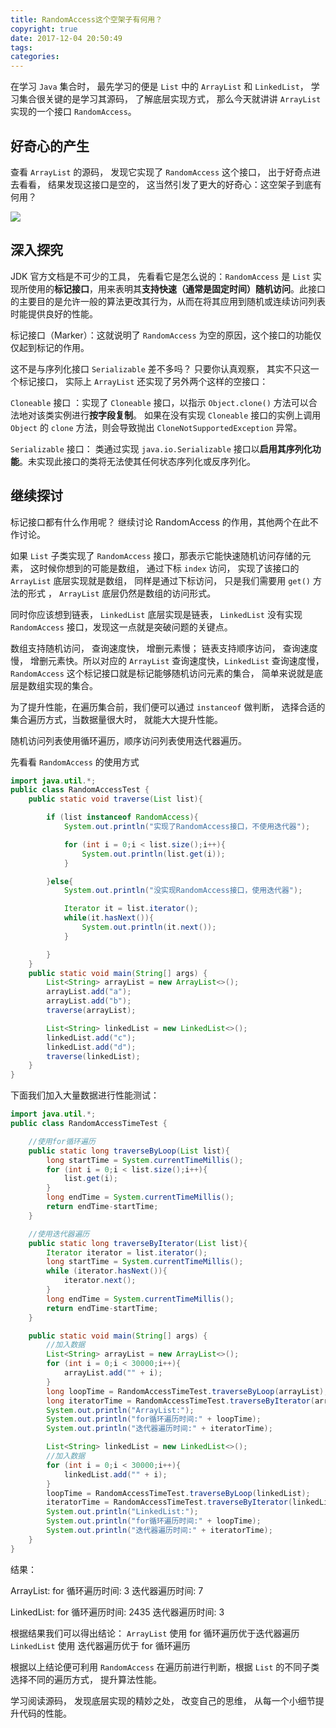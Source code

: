 ```yaml
---
title: RandomAccess这个空架子有何用？
copyright: true
date: 2017-12-04 20:50:49
tags:
categories:
---
```


在学习 `Java` 集合时， 最先学习的便是 `List` 中的 `ArrayList` 和 `LinkedList`， 学习集合很关键的是学习其源码， 了解底层实现方式， 那么今天就讲讲 `ArrayList` 实现的一个接口 `RandomAccess`。

<!-- more -->

## 好奇心的产生 ##

查看 `ArrayList` 的源码， 发现它实现了 `RandomAccess` 这个接口， 出于好奇点进去看看， 结果发现这接口是空的， 这当然引发了更大的好奇心：这空架子到底有何用？

![](https://i.imgur.com/0C0uSfJ.png)

## 深入探究 ##

JDK 官方文档是不可少的工具， 先看看它是怎么说的：`RandomAccess` 是 `List` 实现所使用的**标记接口**，用来表明其**支持快速（通常是固定时间）随机访问**。此接口的主要目的是允许一般的算法更改其行为，从而在将其应用到随机或连续访问列表时能提供良好的性能。

标记接口（Marker）：这就说明了 `RandomAccess` 为空的原因，这个接口的功能仅仅起到标记的作用。

这不是与序列化接口 `Serializable` 差不多吗？ 只要你认真观察， 其实不只这一个标记接口， 实际上 `ArrayList` 还实现了另外两个这样的空接口：

`Cloneable` 接口 ：实现了 `Cloneable` 接口，以指示 `Object.clone()` 方法可以合法地对该类实例进行**按字段复制**。 如果在没有实现 `Cloneable` 接口的实例上调用 `Object` 的 `clone` 方法，则会导致抛出 `CloneNotSupportedException` 异常。 

`Serializable` 接口： 类通过实现 `java.io.Serializable` 接口以**启用其序列化功能**。未实现此接口的类将无法使其任何状态序列化或反序列化。

## 继续探讨 ##

标记接口都有什么作用呢？ 继续讨论 RandomAccess 的作用，其他两个在此不作讨论。

如果 `List` 子类实现了 `RandomAccess` 接口，那表示它能快速随机访问存储的元素， 这时候你想到的可能是数组， 通过下标 `index` 访问， 实现了该接口的 `ArrayList` 底层实现就是数组， 同样是通过下标访问， 只是我们需要用 `get()` 方法的形式 ， `ArrayList` 底层仍然是数组的访问形式。

同时你应该想到链表， `LinkedList` 底层实现是链表， `LinkedList` 没有实现 `RandomAccess` 接口，发现这一点就是突破问题的关键点。

数组支持随机访问， 查询速度快， 增删元素慢； 链表支持顺序访问， 查询速度慢， 增删元素快。所以对应的 `ArrayList` 查询速度快，`LinkedList` 查询速度慢， `RandomAccess` 这个标记接口就是标记能够随机访问元素的集合， 简单来说就是底层是数组实现的集合。

为了提升性能，在遍历集合前，我们便可以通过 `instanceof`  做判断， 选择合适的集合遍历方式，当数据量很大时， 就能大大提升性能。

随机访问列表使用循环遍历，顺序访问列表使用迭代器遍历。

先看看 `RandomAccess` 的使用方式

```java
import java.util.*;
public class RandomAccessTest {
    public static void traverse(List list){

        if (list instanceof RandomAccess){
            System.out.println("实现了RandomAccess接口，不使用迭代器");

            for (int i = 0;i < list.size();i++){
                System.out.println(list.get(i));
            }

        }else{
            System.out.println("没实现RandomAccess接口，使用迭代器");

            Iterator it = list.iterator();
            while(it.hasNext()){
                System.out.println(it.next());
            }

        }
    }
    public static void main(String[] args) {
        List<String> arrayList = new ArrayList<>();
        arrayList.add("a");
        arrayList.add("b");
        traverse(arrayList);

        List<String> linkedList = new LinkedList<>();
        linkedList.add("c");
        linkedList.add("d");
        traverse(linkedList);
    }
}
```

下面我们加入大量数据进行性能测试：

```java
import java.util.*;
public class RandomAccessTimeTest {

    //使用for循环遍历
    public static long traverseByLoop(List list){
        long startTime = System.currentTimeMillis();
        for (int i = 0;i < list.size();i++){
            list.get(i);
        }
        long endTime = System.currentTimeMillis();
        return endTime-startTime;
    }

    //使用迭代器遍历
    public static long traverseByIterator(List list){
        Iterator iterator = list.iterator();
        long startTime = System.currentTimeMillis();
        while (iterator.hasNext()){
            iterator.next();
        }
        long endTime = System.currentTimeMillis();
        return endTime-startTime;
    }

    public static void main(String[] args) {
        //加入数据
        List<String> arrayList = new ArrayList<>();
        for (int i = 0;i < 30000;i++){
            arrayList.add("" + i);
        }
        long loopTime = RandomAccessTimeTest.traverseByLoop(arrayList);
        long iteratorTime = RandomAccessTimeTest.traverseByIterator(arrayList);
        System.out.println("ArrayList:");
        System.out.println("for循环遍历时间:" + loopTime);
        System.out.println("迭代器遍历时间:" + iteratorTime);

        List<String> linkedList = new LinkedList<>();
        //加入数据
        for (int i = 0;i < 30000;i++){
            linkedList.add("" + i);
        }
        loopTime = RandomAccessTimeTest.traverseByLoop(linkedList);
        iteratorTime = RandomAccessTimeTest.traverseByIterator(linkedList);
        System.out.println("LinkedList:");
        System.out.println("for循环遍历时间:" + loopTime);
        System.out.println("迭代器遍历时间:" + iteratorTime);
    }
}
```

结果：

ArrayList:
for 循环遍历时间: 3
迭代器遍历时间: 7

LinkedList:
for 循环遍历时间: 2435
迭代器遍历时间: 3

根据结果我们可以得出结论：
`ArrayList` 使用 for 循环遍历优于迭代器遍历
`LinkedList` 使用 迭代器遍历优于 for 循环遍历

根据以上结论便可利用 `RandomAccess` 在遍历前进行判断，根据 `List` 的不同子类选择不同的遍历方式， 提升算法性能。

学习阅读源码， 发现底层实现的精妙之处， 改变自己的思维， 从每一个小细节提升代码的性能。










